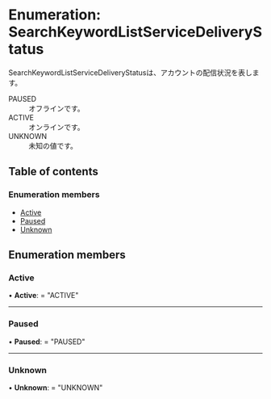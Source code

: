 # Enumeration: SearchKeywordListServiceDeliveryStatus


<div lang=\"ja\">SearchKeywordListServiceDeliveryStatusは、アカウントの配信状況を表します。</div>  <dl class=term>   <dt class=\"term__item\">PAUSED</dt>   <dd class=\"term__desc\"><span lang=\"ja\">オフラインです。</span></dd>   <dt class=\"term__item\">ACTIVE</dt>   <dd class=\"term__desc\"><span lang=\"ja\">オンラインです。</span></dd>   <dt class=\"term__item\">UNKNOWN</dt>   <dd class=\"term__desc\"><span lang=\"ja\">未知の値です。</span></dd> </dl>

## Table of contents

### Enumeration members

- [Active](searchkeywordlistservicedeliverystatus.md#active)
- [Paused](searchkeywordlistservicedeliverystatus.md#paused)
- [Unknown](searchkeywordlistservicedeliverystatus.md#unknown)

## Enumeration members

### Active

• **Active**: = "ACTIVE"

___

### Paused

• **Paused**: = "PAUSED"

___

### Unknown

• **Unknown**: = "UNKNOWN"
